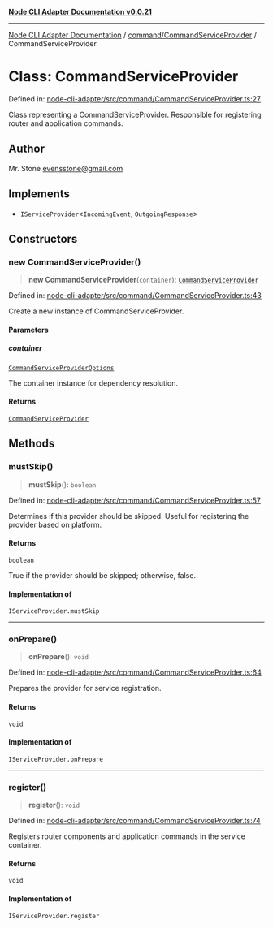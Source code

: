 [**Node CLI Adapter Documentation v0.0.21**](../../../README.md)

***

[Node CLI Adapter Documentation](../../../modules.md) / [command/CommandServiceProvider](../README.md) / CommandServiceProvider

# Class: CommandServiceProvider

Defined in: [node-cli-adapter/src/command/CommandServiceProvider.ts:27](https://github.com/stonemjs/node-cli-adapter/blob/4ca37b2b0c5fee68c5c4db257f745b084b64de79/src/command/CommandServiceProvider.ts#L27)

Class representing a CommandServiceProvider.
Responsible for registering router and application commands.

## Author

Mr. Stone <evensstone@gmail.com>

## Implements

- `IServiceProvider`\<`IncomingEvent`, `OutgoingResponse`\>

## Constructors

### new CommandServiceProvider()

> **new CommandServiceProvider**(`container`): [`CommandServiceProvider`](CommandServiceProvider.md)

Defined in: [node-cli-adapter/src/command/CommandServiceProvider.ts:43](https://github.com/stonemjs/node-cli-adapter/blob/4ca37b2b0c5fee68c5c4db257f745b084b64de79/src/command/CommandServiceProvider.ts#L43)

Create a new instance of CommandServiceProvider.

#### Parameters

##### container

[`CommandServiceProviderOptions`](../interfaces/CommandServiceProviderOptions.md)

The container instance for dependency resolution.

#### Returns

[`CommandServiceProvider`](CommandServiceProvider.md)

## Methods

### mustSkip()

> **mustSkip**(): `boolean`

Defined in: [node-cli-adapter/src/command/CommandServiceProvider.ts:57](https://github.com/stonemjs/node-cli-adapter/blob/4ca37b2b0c5fee68c5c4db257f745b084b64de79/src/command/CommandServiceProvider.ts#L57)

Determines if this provider should be skipped.
Useful for registering the provider based on platform.

#### Returns

`boolean`

True if the provider should be skipped; otherwise, false.

#### Implementation of

`IServiceProvider.mustSkip`

***

### onPrepare()

> **onPrepare**(): `void`

Defined in: [node-cli-adapter/src/command/CommandServiceProvider.ts:64](https://github.com/stonemjs/node-cli-adapter/blob/4ca37b2b0c5fee68c5c4db257f745b084b64de79/src/command/CommandServiceProvider.ts#L64)

Prepares the provider for service registration.

#### Returns

`void`

#### Implementation of

`IServiceProvider.onPrepare`

***

### register()

> **register**(): `void`

Defined in: [node-cli-adapter/src/command/CommandServiceProvider.ts:74](https://github.com/stonemjs/node-cli-adapter/blob/4ca37b2b0c5fee68c5c4db257f745b084b64de79/src/command/CommandServiceProvider.ts#L74)

Registers router components and application commands in the service container.

#### Returns

`void`

#### Implementation of

`IServiceProvider.register`

